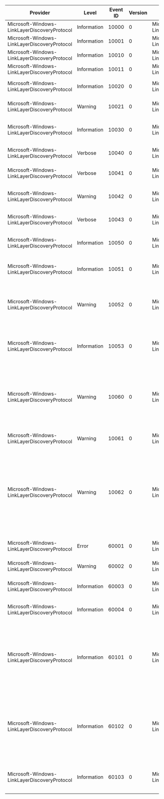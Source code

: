 Provider                                      |  Level        |  Event ID  |  Version  |  Channel                                                   |  Task  |  Opcode  |  Keyword  |  Message
----------------------------------------------|---------------|------------|-----------|------------------------------------------------------------|--------|----------|-----------|-------------------------------------------------------------------------------------------------------------------------------------------------------------------------------------------------------------------------------------------------------------
Microsoft-Windows-LinkLayerDiscoveryProtocol  |  Information  |  10000     |  0        |  Microsoft-Windows-LinkLayerDiscoveryProtocol/Operational  |        |          |           |
Microsoft-Windows-LinkLayerDiscoveryProtocol  |  Information  |  10001     |  0        |  Microsoft-Windows-LinkLayerDiscoveryProtocol/Operational  |        |          |           |
Microsoft-Windows-LinkLayerDiscoveryProtocol  |  Information  |  10010     |  0        |  Microsoft-Windows-LinkLayerDiscoveryProtocol/Operational  |        |          |           |  The interface {IfIndex} is enabled
Microsoft-Windows-LinkLayerDiscoveryProtocol  |  Information  |  10011     |  0        |  Microsoft-Windows-LinkLayerDiscoveryProtocol/Operational  |        |          |           |  The interface {IfIndex} is disabled
Microsoft-Windows-LinkLayerDiscoveryProtocol  |  Information  |  10020     |  0        |  Microsoft-Windows-LinkLayerDiscoveryProtocol/Diagnostic   |        |          |           |  The local MIB on interface {IfIndex} has been updated
Microsoft-Windows-LinkLayerDiscoveryProtocol  |  Warning      |  10021     |  0        |  Microsoft-Windows-LinkLayerDiscoveryProtocol/Diagnostic   |        |          |           |  An update to the local MIB on interface {IfIndex} was rejected
Microsoft-Windows-LinkLayerDiscoveryProtocol  |  Information  |  10030     |  0        |  Microsoft-Windows-LinkLayerDiscoveryProtocol/Diagnostic   |        |          |           |  The parameter {AdminParameter} on interface {IfIndex} has been changed
Microsoft-Windows-LinkLayerDiscoveryProtocol  |  Verbose      |  10040     |  0        |  Microsoft-Windows-LinkLayerDiscoveryProtocol/Diagnostic   |        |          |           |  An LLDP frame was transmitted on interface {IfIndex}
Microsoft-Windows-LinkLayerDiscoveryProtocol  |  Verbose      |  10041     |  0        |  Microsoft-Windows-LinkLayerDiscoveryProtocol/Diagnostic   |        |          |           |  An LLDP frame was received on interface {IfIndex}
Microsoft-Windows-LinkLayerDiscoveryProtocol  |  Warning      |  10042     |  0        |  Microsoft-Windows-LinkLayerDiscoveryProtocol/Diagnostic   |        |          |           |  An LLDP frame received on interface {IfIndex} was rejected.{SequenceNumber}
Microsoft-Windows-LinkLayerDiscoveryProtocol  |  Verbose      |  10043     |  0        |  Microsoft-Windows-LinkLayerDiscoveryProtocol/Diagnostic   |        |          |           |  An LLDP frame was successfully validated on interface {IfIndex}
Microsoft-Windows-LinkLayerDiscoveryProtocol  |  Information  |  10050     |  0        |  Microsoft-Windows-LinkLayerDiscoveryProtocol/Operational  |        |          |           |  A new neighbor was discovered on interface {IfIndex}Neighbor ID: {MsapId}
Microsoft-Windows-LinkLayerDiscoveryProtocol  |  Information  |  10051     |  0        |  Microsoft-Windows-LinkLayerDiscoveryProtocol/Diagnostic   |        |          |           |  The neighbor on interface {IfIndex} has updated its MIBNeighbor ID: {MsapId}
Microsoft-Windows-LinkLayerDiscoveryProtocol  |  Warning      |  10052     |  0        |  Microsoft-Windows-LinkLayerDiscoveryProtocol/Operational  |        |          |           |  The neighbor on interface {IfIndex} was removed because no message has been received within the timeout intervalNeighbor ID: {MsapId}
Microsoft-Windows-LinkLayerDiscoveryProtocol  |  Information  |  10053     |  0        |  Microsoft-Windows-LinkLayerDiscoveryProtocol/Operational  |        |          |           |  The neighbor on interface {IfIndex} was removed because a shutdown message was receivedNeighbor ID: {MsapId}
Microsoft-Windows-LinkLayerDiscoveryProtocol  |  Warning      |  10060     |  0        |  Microsoft-Windows-LinkLayerDiscoveryProtocol/Operational  |        |          |           |  The system has detected that there are multiple neighbors sending LLDP packets to the network interface {IfIndex}.  A "tooManyNeighbors" state has been declared.  This may inhibit some network operations.
Microsoft-Windows-LinkLayerDiscoveryProtocol  |  Warning      |  10061     |  0        |  Microsoft-Windows-LinkLayerDiscoveryProtocol/Operational  |        |          |           |  The "tooManyNeighbors" state has been cleared
Microsoft-Windows-LinkLayerDiscoveryProtocol  |  Warning      |  10062     |  0        |  Microsoft-Windows-LinkLayerDiscoveryProtocol/Diagnostic   |        |          |           |  A message was received on interface {IfIndex} from an unknown neighbor; while the previously-detected neighbor is still active.  This will prolong the "tooManyNeighbors" state.Existing Neighbor ID: {ExistingMsapId}Recived Neighbor ID: {ReceivedMsapId}
Microsoft-Windows-LinkLayerDiscoveryProtocol  |  Error        |  60001     |  0        |  Microsoft-Windows-LinkLayerDiscoveryProtocol/Diagnostic   |        |          |           |  Error: {ErrorCode} Location: {Location} Context: {Context}
Microsoft-Windows-LinkLayerDiscoveryProtocol  |  Warning      |  60002     |  0        |  Microsoft-Windows-LinkLayerDiscoveryProtocol/Diagnostic   |        |          |           |  Warning: {WarningCode} Location: {Location} Context: {Context}
Microsoft-Windows-LinkLayerDiscoveryProtocol  |  Information  |  60003     |  0        |  Microsoft-Windows-LinkLayerDiscoveryProtocol/Diagnostic   |        |          |           |  Transitioned to State: {NextState} Context: {Context}
Microsoft-Windows-LinkLayerDiscoveryProtocol  |  Information  |  60004     |  0        |  Microsoft-Windows-LinkLayerDiscoveryProtocol/Diagnostic   |        |          |           |  Updated Context: {Context} Update Reason: {UpdateReasonCode}
Microsoft-Windows-LinkLayerDiscoveryProtocol  |  Information  |  60101     |  0        |  Microsoft-Windows-LinkLayerDiscoveryProtocol/Diagnostic   |        |          |           |  SourceAddress: {SourceAddress} SourcePort: {SourcePort} DestinationAddress: {DestinationAddress} DestinationPort: {DestinationPort} Protocol: {Protocol} ReferenceContext: {ReferenceContext}
Microsoft-Windows-LinkLayerDiscoveryProtocol  |  Information  |  60102     |  0        |  Microsoft-Windows-LinkLayerDiscoveryProtocol/Diagnostic   |        |          |           |  SourceAddress: {SourceAddress} SourcePort: {SourcePort} DestinationAddress: {DestinationAddress} DestinationPort: {DestinationPort} Protocol: {Protocol} ReferenceContext: {ReferenceContext}
Microsoft-Windows-LinkLayerDiscoveryProtocol  |  Information  |  60103     |  0        |  Microsoft-Windows-LinkLayerDiscoveryProtocol/Diagnostic   |        |          |           |  Interface Guid: {IfGuid} IfIndex: {IfIndex} Interface Luid: {IfLuid} ReferenceContext: {ReferenceContext}